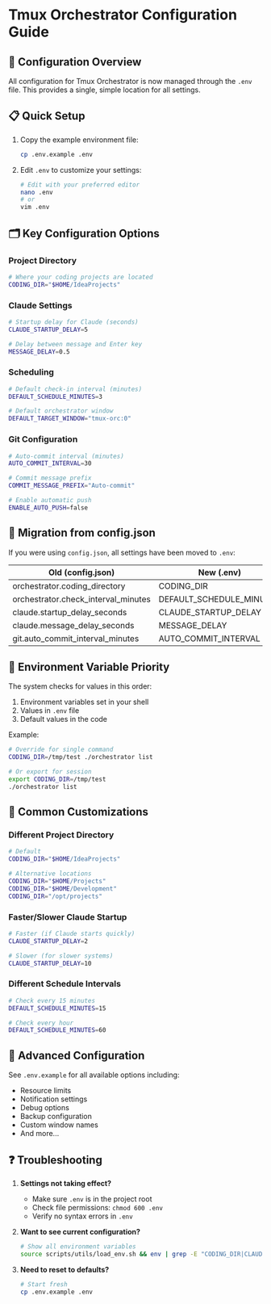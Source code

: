 # Tmux Orchestrator Configuration Guide

## 🔧 Configuration Overview

All configuration for Tmux Orchestrator is now managed through the `.env` file. This provides a single, simple location for all settings.

## 📋 Quick Setup

1. Copy the example environment file:
   ```bash
   cp .env.example .env
   ```

2. Edit `.env` to customize your settings:
   ```bash
   # Edit with your preferred editor
   nano .env
   # or
   vim .env
   ```

## 🗂️ Key Configuration Options

### Project Directory
```bash
# Where your coding projects are located
CODING_DIR="$HOME/IdeaProjects"
```

### Claude Settings
```bash
# Startup delay for Claude (seconds)
CLAUDE_STARTUP_DELAY=5

# Delay between message and Enter key
MESSAGE_DELAY=0.5
```

### Scheduling
```bash
# Default check-in interval (minutes)
DEFAULT_SCHEDULE_MINUTES=3

# Default orchestrator window
DEFAULT_TARGET_WINDOW="tmux-orc:0"
```

### Git Configuration
```bash
# Auto-commit interval (minutes)
AUTO_COMMIT_INTERVAL=30

# Commit message prefix
COMMIT_MESSAGE_PREFIX="Auto-commit"

# Enable automatic push
ENABLE_AUTO_PUSH=false
```

## 🔄 Migration from config.json

If you were using `config.json`, all settings have been moved to `.env`:

| Old (config.json) | New (.env) |
|-------------------|------------|
| orchestrator.coding_directory | CODING_DIR |
| orchestrator.check_interval_minutes | DEFAULT_SCHEDULE_MINUTES |
| claude.startup_delay_seconds | CLAUDE_STARTUP_DELAY |
| claude.message_delay_seconds | MESSAGE_DELAY |
| git.auto_commit_interval_minutes | AUTO_COMMIT_INTERVAL |

## 📝 Environment Variable Priority

The system checks for values in this order:
1. Environment variables set in your shell
2. Values in `.env` file
3. Default values in the code

Example:
```bash
# Override for single command
CODING_DIR=/tmp/test ./orchestrator list

# Or export for session
export CODING_DIR=/tmp/test
./orchestrator list
```

## 🎯 Common Customizations

### Different Project Directory
```bash
# Default
CODING_DIR="$HOME/IdeaProjects"

# Alternative locations
CODING_DIR="$HOME/Projects"
CODING_DIR="$HOME/Development"
CODING_DIR="/opt/projects"
```

### Faster/Slower Claude Startup
```bash
# Faster (if Claude starts quickly)
CLAUDE_STARTUP_DELAY=2

# Slower (for slower systems)
CLAUDE_STARTUP_DELAY=10
```

### Different Schedule Intervals
```bash
# Check every 15 minutes
DEFAULT_SCHEDULE_MINUTES=15

# Check every hour
DEFAULT_SCHEDULE_MINUTES=60
```

## 🚀 Advanced Configuration

See `.env.example` for all available options including:
- Resource limits
- Notification settings
- Debug options
- Backup configuration
- Custom window names
- And more...

## ❓ Troubleshooting

1. **Settings not taking effect?**
   - Make sure `.env` is in the project root
   - Check file permissions: `chmod 600 .env`
   - Verify no syntax errors in `.env`

2. **Want to see current configuration?**
   ```bash
   # Show all environment variables
   source scripts/utils/load_env.sh && env | grep -E "CODING_DIR|CLAUDE|SCHEDULE"
   ```

3. **Need to reset to defaults?**
   ```bash
   # Start fresh
   cp .env.example .env
   ```